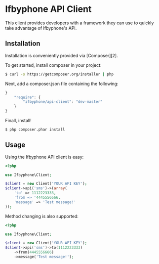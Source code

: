 Ifbyphone API Client
====================
 
This client provides developers with a framework they can use to quickly take advantage of Ifbyphone's API.

Installation
------------

Installation is conveniently provided via [Composer][2].

To get started, install composer in your project:

```sh
$ curl -s https://getcomposer.org/installer | php
```

Next, add a composer.json file containing the following:

```js
}
    "require": {
        "ifbyphone/api-client": "dev-master"
    }
}
```

Finall, install!

```sh
$ php composer.phar install
```

Usage
-----

Using the Ifbyphone API client is easy:

``` php
<?php

use Ifbyphone\Client;

$client = new Client('YOUR API KEY');
$client->api('sms')->(array(
    'to' => 1112223333,
    'from => '4445556666,
    'message' => 'Test message!'
));

```
Method changing is also supported:

```php
<?php

use Ifbyphone\Client;

$client = new Client('YOUR API KEY');
$client->api('sms')->to(1112223333)
    ->from(4445556666)
    ->message('Test message!');
```